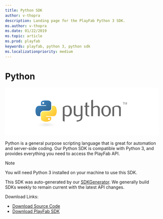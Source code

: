 ```yaml
---
title: Python SDK
author: v-thopra
description: Landing page for the PlayFab Python 3 SDK.
ms.author: v-thopra
ms.date: 01/22/2019
ms.topic: article
ms.prod: playfab
keywords: playfab, python 3, python sdk
ms.localizationpriority: medium
---
```


# Python

![Python](./media/Python1.png)

Python is a general purpose scripting language that is great for automation and server-side coding. Our Python SDK is compatible with Python 3, and provides everything you need to access the PlayFab API.

>[!NOTE]
> You will need Python 3 installed on your machine to use this SDK.

This SDK was auto-generated by our [SDKGenerator](../sdkgenerator/index.md). We generally build SDKs weekly to remain current with the latest API changes.

Download Links:

- [Download Source Code](https://github.com/PlayFab/PythonSdk)
- [Download PlayFab SDK](https://pypi.org/project/playfab/)